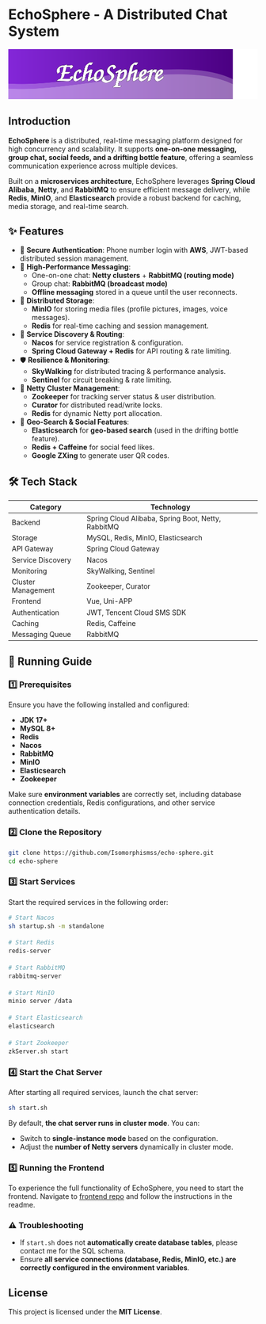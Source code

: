 # EchoSphere - A Distributed Chat System

![EchoSphere Banner](https://raw.githubusercontent.com/Isomorphismss/echo-sphere/refs/heads/main/banner.svg)

## Introduction
**EchoSphere** is a distributed, real-time messaging platform designed for high concurrency and scalability. It supports **one-on-one messaging, group chat, social feeds, and a drifting bottle feature**, offering a seamless communication experience across multiple devices.

Built on a **microservices architecture**, EchoSphere leverages **Spring Cloud Alibaba**, **Netty**, and **RabbitMQ** to ensure efficient message delivery, while **Redis**, **MinIO**, and **Elasticsearch** provide a robust backend for caching, media storage, and real-time search.

## ✨ Features
- 🔐 **Secure Authentication**: Phone number login with **AWS**, JWT-based distributed session management.
- 🚀 **High-Performance Messaging**:
    - One-on-one chat: **Netty clusters** + **RabbitMQ (routing mode)**
    - Group chat: **RabbitMQ (broadcast mode)**
    - **Offline messaging** stored in a queue until the user reconnects.
- 💾 **Distributed Storage**:
    - **MinIO** for storing media files (profile pictures, images, voice messages).
    - **Redis** for real-time caching and session management.
- 🔄 **Service Discovery & Routing**:
    - **Nacos** for service registration & configuration.
    - **Spring Cloud Gateway + Redis** for API routing & rate limiting.
- 🛡️ **Resilience & Monitoring**:
    - **SkyWalking** for distributed tracing & performance analysis.
    - **Sentinel** for circuit breaking & rate limiting.
- 🔗 **Netty Cluster Management**:
    - **Zookeeper** for tracking server status & user distribution.
    - **Curator** for distributed read/write locks.
    - **Redis** for dynamic Netty port allocation.
- 📍 **Geo-Search & Social Features**:
    - **Elasticsearch** for **geo-based search** (used in the drifting bottle feature).
    - **Redis + Caffeine** for social feed likes.
    - **Google ZXing** to generate user QR codes.

## 🛠️ Tech Stack
| Category        | Technology |
|----------------|------------|
| Backend        | Spring Cloud Alibaba, Spring Boot, Netty, RabbitMQ |
| Storage        | MySQL, Redis, MinIO, Elasticsearch |
| API Gateway    | Spring Cloud Gateway |
| Service Discovery | Nacos |
| Monitoring     | SkyWalking, Sentinel |
| Cluster Management | Zookeeper, Curator |
| Frontend       | Vue, Uni-APP |
| Authentication | JWT, Tencent Cloud SMS SDK |
| Caching        | Redis, Caffeine |
| Messaging Queue | RabbitMQ |

## 🚀 Running Guide
### 1️⃣ Prerequisites
Ensure you have the following installed and configured:
- **JDK 17+**
- **MySQL 8+**
- **Redis**
- **Nacos**
- **RabbitMQ**
- **MinIO**
- **Elasticsearch**
- **Zookeeper**

Make sure **environment variables** are correctly set, including database connection credentials, Redis configurations, and other service authentication details.

### 2️⃣ Clone the Repository
```bash
git clone https://github.com/Isomorphismss/echo-sphere.git
cd echo-sphere
```

### 3️⃣ Start Services
Start the required services in the following order:
```bash
# Start Nacos
sh startup.sh -m standalone

# Start Redis
redis-server

# Start RabbitMQ
rabbitmq-server

# Start MinIO
minio server /data

# Start Elasticsearch
elasticsearch

# Start Zookeeper
zkServer.sh start
```

### 4️⃣ Start the Chat Server
After starting all required services, launch the chat server:
```bash
sh start.sh
```
By default, **the chat server runs in cluster mode**. You can:
- Switch to **single-instance mode** based on the configuration.
- Adjust the **number of Netty servers** dynamically in cluster mode.

### 5️⃣ Running the Frontend
To experience the full functionality of EchoSphere, you need to start the frontend. Navigate to [frontend repo](https://github.com/Isomorphismss/echo-sphere-uniapp) and follow the instructions in the readme.

### ⚠️ Troubleshooting
- If `start.sh` does not **automatically create database tables**, please contact me for the SQL schema.
- Ensure **all service connections (database, Redis, MinIO, etc.) are correctly configured in the environment variables**.

## License
This project is licensed under the **MIT License**.



